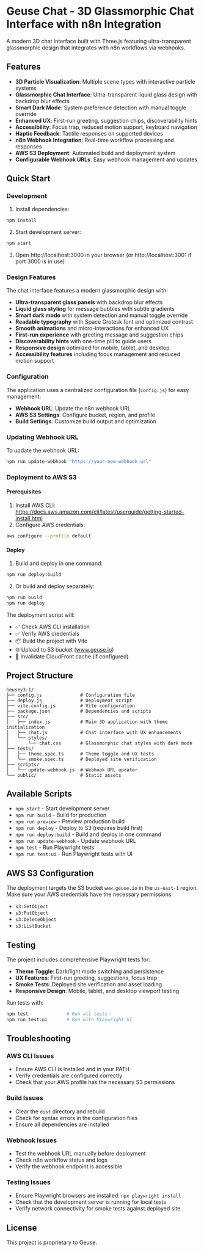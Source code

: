 # Geuse Chat - 3D Glassmorphic Chat Interface with n8n Integration

A modern 3D chat interface built with Three.js featuring ultra-transparent glassmorphic design that integrates with n8n workflows via webhooks.

## Features

- **3D Particle Visualization**: Multiple scene types with interactive particle systems
- **Glassmorphic Chat Interface**: Ultra-transparent liquid glass design with backdrop blur effects
- **Smart Dark Mode**: System preference detection with manual toggle override
- **Enhanced UX**: First-run greeting, suggestion chips, discoverability hints
- **Accessibility**: Focus trap, reduced motion support, keyboard navigation
- **Haptic Feedback**: Tactile responses on supported devices
- **n8n Webhook Integration**: Real-time workflow processing and responses
- **AWS S3 Deployment**: Automated build and deployment system
- **Configurable Webhook URLs**: Easy webhook management and updates

## Quick Start

### Development

1. Install dependencies:
```bash
npm install
```

2. Start development server:
```bash
npm start
```

3. Open http://localhost:3000 in your browser (or http://localhost:3001 if port 3000 is in use)

### Design Features

The chat interface features a modern glassmorphic design with:

- **Ultra-transparent glass panels** with backdrop blur effects
- **Liquid glass styling** for message bubbles with subtle gradients
- **Smart dark mode** with system detection and manual toggle override
- **Readable typography** with Space Grotesk font and optimized contrast
- **Smooth animations** and micro-interactions for enhanced UX
- **First-run experience** with greeting message and suggestion chips
- **Discoverability hints** with one-time pill to guide users
- **Responsive design** optimized for mobile, tablet, and desktop
- **Accessibility features** including focus management and reduced motion support

### Configuration

The application uses a centralized configuration file (`config.js`) for easy management:

- **Webhook URL**: Update the n8n webhook URL
- **AWS S3 Settings**: Configure bucket, region, and profile
- **Build Settings**: Customize build output and optimization

### Updating Webhook URL

To update the webhook URL:

```bash
npm run update-webhook "https://your-new-webhook-url"
```

### Deployment to AWS S3

#### Prerequisites

1. Install AWS CLI: https://docs.aws.amazon.com/cli/latest/userguide/getting-started-install.html
2. Configure AWS credentials:
```bash
aws configure --profile default
```

#### Deploy

1. Build and deploy in one command:
```bash
npm run deploy:build
```

2. Or build and deploy separately:
```bash
npm run build
npm run deploy
```

The deployment script will:
- ✅ Check AWS CLI installation
- ✅ Verify AWS credentials
- 📦 Build the project with Vite
- 🌐 Upload to S3 bucket (www.geuse.io)
- 🔄 Invalidate CloudFront cache (if configured)

## Project Structure

```
Geusey3-1/
├── config.js              # Configuration file
├── deploy.js              # Deployment script
├── vite.config.js         # Vite configuration
├── package.json           # Dependencies and scripts
├── src/
│   ├── index.js           # Main 3D application with theme initialization
│   ├── chat.js            # Chat interface with UX enhancements
│   └── styles/
│       └── chat.css       # Glassmorphic chat styles with dark mode
├── tests/
│   ├── theme.spec.ts      # Theme toggle and UX tests
│   └── smoke.spec.ts      # Deployed site verification
├── scripts/
│   └── update-webhook.js  # Webhook URL updater
└── public/                # Static assets
```

## Available Scripts

- `npm start` - Start development server
- `npm run build` - Build for production
- `npm run preview` - Preview production build
- `npm run deploy` - Deploy to S3 (requires build first)
- `npm run deploy:build` - Build and deploy in one command
- `npm run update-webhook` - Update webhook URL
- `npm test` - Run Playwright tests
- `npm run test:ui` - Run Playwright tests with UI

## AWS S3 Configuration

The deployment targets the S3 bucket `www.geuse.io` in the `us-east-1` region. Make sure your AWS credentials have the necessary permissions:

- `s3:GetObject`
- `s3:PutObject`
- `s3:DeleteObject`
- `s3:ListBucket`

## Testing

The project includes comprehensive Playwright tests for:

- **Theme Toggle**: Dark/light mode switching and persistence
- **UX Features**: First-run greeting, suggestions, focus trap
- **Smoke Tests**: Deployed site verification and asset loading
- **Responsive Design**: Mobile, tablet, and desktop viewport testing

Run tests with:
```bash
npm test              # Run all tests
npm run test:ui       # Run with Playwright UI
```

## Troubleshooting

### AWS CLI Issues
- Ensure AWS CLI is installed and in your PATH
- Verify credentials are configured correctly
- Check that your AWS profile has the necessary S3 permissions

### Build Issues
- Clear the `dist` directory and rebuild
- Check for syntax errors in the configuration files
- Ensure all dependencies are installed

### Webhook Issues
- Test the webhook URL manually before deployment
- Check n8n workflow status and logs
- Verify the webhook endpoint is accessible

### Testing Issues
- Ensure Playwright browsers are installed: `npx playwright install`
- Check that the development server is running for local tests
- Verify network connectivity for smoke tests against deployed site

## License

This project is proprietary to Geuse. 